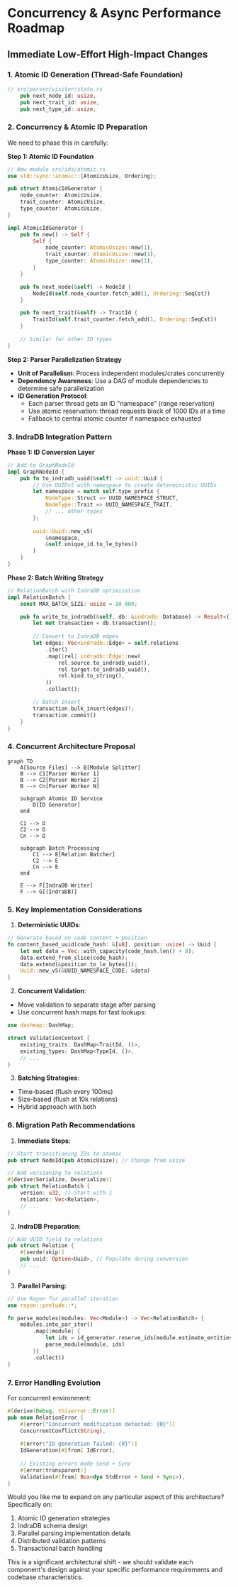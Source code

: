 # Concurrency & Async Performance Roadmap

## Immediate Low-Effort High-Impact Changes

### 1. Atomic ID Generation (Thread-Safe Foundation)

```rust
// src/parser/visitor/state.rs
    pub next_node_id: usize,
    pub next_trait_id: usize,
    pub next_type_id: usize,
```

### 2. **Concurrency & Atomic ID Preparation**
We need to phase this in carefully:

**Step 1: Atomic ID Foundation**
```rust
// New module src/ids/atomic.rs
use std::sync::atomic::{AtomicUsize, Ordering};

pub struct AtomicIdGenerator {
    node_counter: AtomicUsize,
    trait_counter: AtomicUsize,
    type_counter: AtomicUsize,
}

impl AtomicIdGenerator {
    pub fn new() -> Self {
        Self {
            node_counter: AtomicUsize::new(1),
            trait_counter: AtomicUsize::new(1),
            type_counter: AtomicUsize::new(1),
        }
    }

    pub fn next_node(&self) -> NodeId {
        NodeId(self.node_counter.fetch_add(1, Ordering::SeqCst))
    }

    pub fn next_trait(&self) -> TraitId {
        TraitId(self.trait_counter.fetch_add(1, Ordering::SeqCst))
    }
    
    // Similar for other ID types
}
```

**Step 2: Parser Parallelization Strategy**
- **Unit of Parallelism**: Process independent modules/crates concurrently
- **Dependency Awareness**: Use a DAG of module dependencies to determine safe parallelization
- **ID Generation Protocol**:
  - Each parser thread gets an ID "namespace" (range reservation)
  - Use atomic reservation: thread requests block of 1000 IDs at a time
  - Fallback to central atomic counter if namespace exhausted

### 3. **IndraDB Integration Pattern**
**Phase 1: ID Conversion Layer**
```rust
// Add to GraphNodeId
impl GraphNodeId {
    pub fn to_indradb_uuid(&self) -> uuid::Uuid {
        // Use UUIDv5 with namespace to create deterministic UUIDs
        let namespace = match self.type_prefix {
            NodeType::Struct => UUID_NAMESPACE_STRUCT,
            NodeType::Trait => UUID_NAMESPACE_TRAIT,
            // ... other types
        };
        
        uuid::Uuid::new_v5(
            &namespace,
            &self.unique_id.to_le_bytes()
        )
    }
}
```

**Phase 2: Batch Writing Strategy**
```rust
// RelationBatch with IndraDB optimization
impl RelationBatch {
    const MAX_BATCH_SIZE: usize = 10_000;

    pub fn write_to_indradb(&self, db: &indradb::Database) -> Result<()> {
        let mut transaction = db.transaction();
        
        // Convert to IndraDB edges
        let edges: Vec<indradb::Edge> = self.relations
            .iter()
            .map(|rel| indradb::Edge::new(
                rel.source.to_indradb_uuid(),
                rel.target.to_indradb_uuid(),
                rel.kind.to_string(),
            ))
            .collect();

        // Batch insert
        transaction.bulk_insert(edges)?;
        transaction.commit()
    }
}
```

### 4. **Concurrent Architecture Proposal**
```mermaid
graph TD
    A[Source Files] --> B[Module Splitter]
    B --> C1[Parser Worker 1]
    B --> C2[Parser Worker 2]
    B --> Cn[Parser Worker N]
    
    subgraph Atomic ID Service
        D[ID Generator]
    end
    
    C1 --> D
    C2 --> D
    Cn --> D
    
    subgraph Batch Processing
        C1 --> E[Relation Batcher]
        C2 --> E
        Cn --> E
    end
    
    E --> F[IndraDB Writer]
    F --> G[(IndraDB)]
```

### 5. **Key Implementation Considerations**

1. **Deterministic UUIDs**:
```rust
// Generate based on code content + position
fn content_based_uuid(code_hash: &[u8], position: usize) -> Uuid {
    let mut data = Vec::with_capacity(code_hash.len() + 8);
    data.extend_from_slice(code_hash);
    data.extend(&position.to_le_bytes());
    Uuid::new_v5(&UUID_NAMESPACE_CODE, &data)
}
```

2. **Concurrent Validation**:
- Move validation to separate stage after parsing
- Use concurrent hash maps for fast lookups:
```rust
use dashmap::DashMap;

struct ValidationContext {
    existing_traits: DashMap<TraitId, ()>,
    existing_types: DashMap<TypeId, ()>,
    // ...
}
```

3. **Batching Strategies**:
- Time-based (flush every 100ms)
- Size-based (flush at 10k relations)
- Hybrid approach with both

### 6. **Migration Path Recommendations**

1. **Immediate Steps**:
```rust
// Start transitioning IDs to atomic
pub struct NodeId(pub AtomicUsize); // Change from usize

// Add versioning to relations
#[derive(Serialize, Deserialize)]
pub struct RelationBatch {
    version: u32, // Start with 1
    relations: Vec<Relation>,
    // ...
}
```

2. **IndraDB Preparation**:
```rust
// Add UUID field to relations
pub struct Relation {
    #[serde(skip)]
    pub uuid: Option<Uuid>, // Populate during conversion
    // ...
}
```

3. **Parallel Parsing**:
```rust
// Use Rayon for parallel iteration
use rayon::prelude::*;

fn parse_modules(modules: Vec<Module>) -> Vec<RelationBatch> {
    modules.into_par_iter()
        .map(|module| {
            let ids = id_generator.reserve_ids(module.estimate_entities());
            parse_module(module, ids)
        })
        .collect()
}
```

### 7. **Error Handling Evolution**

For concurrent environment:
```rust
#[derive(Debug, thiserror::Error)]
pub enum RelationError {
    #[error("Concurrent modification detected: {0}")]
    ConcurrentConflict(String),
    
    #[error("ID generation failed: {0}")]
    IdGeneration(#[from] IdError),
    
    // Existing errors made Send + Sync
    #[error(transparent)]
    Validation(#[from] Box<dyn StdError + Send + Sync>),
}
```

Would you like me to expand on any particular aspect of this architecture? Specifically on:
1. Atomic ID generation strategies
2. IndraDB schema design
3. Parallel parsing implementation details
4. Distributed validation patterns
5. Transactional batch handling

This is a significant architectural shift - we should validate each component's design against your specific performance requirements and codebase characteristics.
